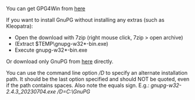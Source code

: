 You can get GPG4Win from [here](https://gpg4win.org/)

If you want to install GnuPG without installing any extras (such as Kleopatra):
  - Open the download with 7zip (right mouse click, 7zip > open archive)
  - (Extract $TEMP\gnupg-w32*-bin.exe)
  - Execute gnupg-w32*-bin.exe

Or download only GnuPG from [here](https://www.gnupg.org/ftp/gcrypt/binary/) directly.

You can use the command line option _/D_ to specify an alternate installation path. It should be the last option specified and should NOT be quoted, even if the path contains spaces.
Also note the equals sign. E.g.: _gnupg-w32-2.4.3_20230704.exe /D=C:\GnuPG_
